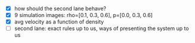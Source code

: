 - [x] how should the second lane behave?
- [x] 9 simulation images: rho=[0.1, 0.3, 0.6], p=[0.0, 0.3, 0.6]
- [x] avg velocity as a function of density
- [ ] second lane: exact rules up to us, ways of presenting the system up to us
